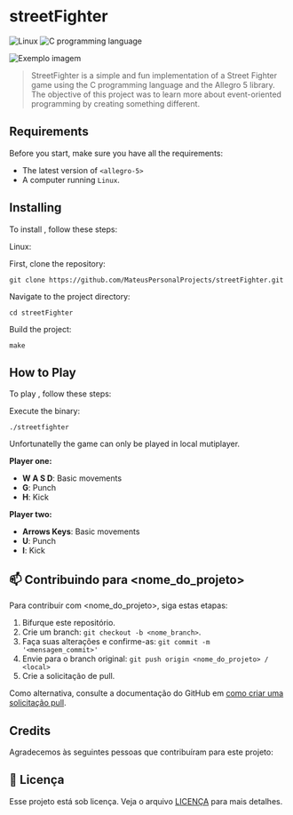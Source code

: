# streetFighter

![Linux](https://img.shields.io/badge/Linux-E34F26?style=for-the-badge&logo=linux&logoColor=black)
![C programming language](https://img.shields.io/badge/C-00599C?style=for-the-badge&logo=c&logoColor=white)

<img src="imagem.png" alt="Exemplo imagem">

> StreetFighter is a simple and fun implementation of a Street Fighter game using the C programming language and the Allegro 5 library. The objective of this project was to learn more about event-oriented programming by creating something different.

## Requirements

Before you start,  make sure you have all the requirements:

- The latest version of `<allegro-5>`
- A computer running `Linux`.

## Installing <streetFighter>

To install <streetFighter>, follow these steps:

Linux:

First, clone the repository:

```
git clone https://github.com/MateusPersonalProjects/streetFighter.git
```

Navigate to the project directory:
```
cd streetFighter
```

Build the project:
```
make
```

## How to Play <streetFighter>

To play <streetFighter>, follow these steps:

Execute the binary:
```
./streetfighter
```

Unfortunatelly the game can only be played in local mutiplayer.

**Player one:**
- **W A S D**: Basic movements
- **G**: Punch
- **H**: Kick

**Player two:**
- **Arrows Keys**: Basic movements
- **U**: Punch
- **I**: Kick

## 📫 Contribuindo para <nome_do_projeto>

Para contribuir com <nome_do_projeto>, siga estas etapas:

1. Bifurque este repositório.
2. Crie um branch: `git checkout -b <nome_branch>`.
3. Faça suas alterações e confirme-as: `git commit -m '<mensagem_commit>'`
4. Envie para o branch original: `git push origin <nome_do_projeto> / <local>`
5. Crie a solicitação de pull.

Como alternativa, consulte a documentação do GitHub em [como criar uma solicitação pull](https://help.github.com/en/github/collaborating-with-issues-and-pull-requests/creating-a-pull-request).

## Credits 

Agradecemos às seguintes pessoas que contribuíram para este projeto:

## 📝 Licença

Esse projeto está sob licença. Veja o arquivo [LICENÇA](LICENSE.md) para mais detalhes.
